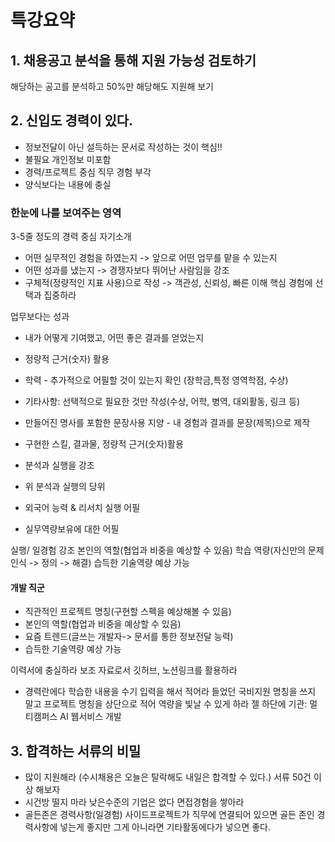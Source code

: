 # 특강요약

## 1. 채용공고 분석을 통해 지원 가능성 검토하기

해당하는 공고를 분석하고 50%만 해당해도 지원해 보기

## 2. 신입도 경력이 있다.

- 정보전달이 아닌 설득하는 문서로 작성하는 것이 핵심!!
- 불필요 개인정보 미포함
- 경력/프로젝트 중심 직무 경험 부각
- 양식보다는 내용에 충실

### 한눈에 나를 보여주는 영역

3-5줄 정도의 경력 중심 자기소개

- 어떤 실무적인 경험을 하였는지 -> 앞으로 어떤 업무를 맡을 수 있는지
- 어떤 성과를 냈는지 -> 경쟁자보다 뛰어난 사람임을 강조
- 구체적(정량적인 지표 사용)으로 작성 -> 객관성, 신뢰성, 빠른 이해
  핵심 경험에 선택과 집중하라

업무보다는 성과

- 내가 어떻게 기여했고, 어떤 좋은 결과를 얻었는지

- 정량적 근거(숫자) 활용

- 학력 - 추가적으로 어필할 것이 있는지 확인 (장학금,특정 영역학점, 수상)

- 기타사항: 선택적으로 필요한 것만 작성(수상, 어학, 병역, 대외활동, 링크 등)

- 만들어진 명사를 포함한 문장사용 지양 - 내 경험과 결과를 문장(제목)으로 제작

- 구현한 스킬, 결과물, 정량적 근거(숫자)활용

- 분석과 실행을 강조

- 위 분석과 실행의 당위

- 외국어 능력 & 리서치 실행 어필

- 실무역량보유에 대한 어필

실행/ 일경험 강조
본인의 역할(협업과 비중을 예상할 수 있음)
학습 역량(자신만의 문제인식 -> 정의 -> 해결)
습득한 기술역량 예상 가능

#### 개발 직군

- 직관적인 프로젝트 명칭(구현할 스펙을 예상해볼 수 있음)
- 본인의 역할(협업과 비중을 예상할 수 있음)
- 요즘 트렌드(글쓰는 개발자-> 문서를 통한 정보전달 능력)
- 습득한 기술역량 예상 가능

이력서에 충실하라 보조 자료로서 깃허브, 노션링크를 활용하라

- 경력란에다 학습한 내용을 수기 입력을 해서 적어라 들었던 국비지원 명칭을 쓰지 말고 프로젝트 명칭을 상단으로 적어 역량을 빛날 수 있게 하라  젤 하단에 기관: 멀티캠퍼스 AI 웹서비스 개발

## 3. 합격하는 서류의 비밀

- 많이 지원해라 (수시채용은 오늘은 탈락해도 내일은 합격할 수 있다.) 서류 50건 이상 해보자
- 시건방 떨지 마라 낮은수준의 기업은 없다 면접경험을 쌓아라 
- 골든존은 경력사항(일경험)
  사이드프로젝트가 직무에 연결되어 있으면 골든 존인 경력사항에 넣는게 좋지만
  그게 아니라면 기타활동에다가 넣으면 좋다. 
